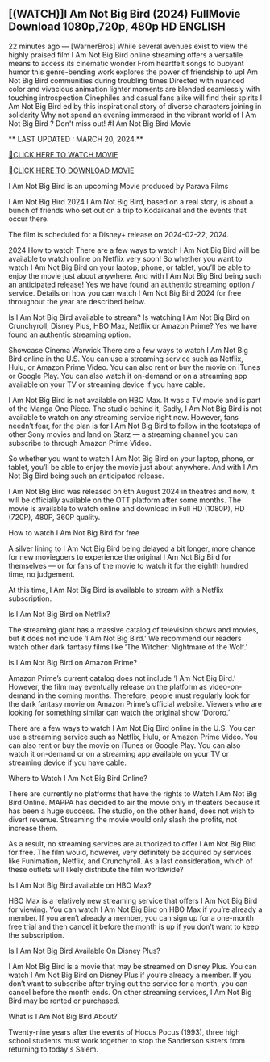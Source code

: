 [(WATCH)]I Am Not Big Bird (2024) FullMovie Download 1080p,720p, 480p HD ENGLISH
---------------------------------------------------------------------------------------
22 minutes ago — [WarnerBros] While several avenues exist to view the highly praised film I Am Not Big Bird  online streaming offers a versatile means to access its cinematic wonder From heartfelt songs to buoyant humor this genre-bending work explores the power of friendship to upI Am Not Big Bird  communities during troubling times Directed with nuanced color and vivacious animation lighter moments are blended seamlessly with touching introspection Cinephiles and casual fans alike will find their spirits I Am Not Big Bird  ed by this inspirational story of diverse characters joining in solidarity Why not spend an evening immersed in the vibrant world of I Am Not Big Bird  ? Don't miss out! #I Am Not Big Bird  Movie

** LAST UPDATED : MARCH 20, 2024.**


<a href='https://watchflix.biz/en/movie/1151423/i-am-not-big-bird'>🔴CLICK HERE TO WATCH MOVIE</a>

<a href='https://watchflix.biz/en/movie/1151423/i-am-not-big-bird'>🔴CLICK HERE TO DOWNLOAD MOVIE</a>


I Am Not Big Bird is an upcoming Movie produced by Parava Films

I Am Not Big Bird 2024 I Am Not Big Bird, based on a real story, is about a bunch of friends who set out on a trip to Kodaikanal and the events that occur there.

The film is scheduled for a Disney+ release on 2024-02-22, 2024.

2024 How to watch There are a few ways to watch I Am Not Big Bird will be available to watch online on Netflix very soon! So whether you want to watch I Am Not Big Bird on your laptop, phone, or tablet, you’ll be able to enjoy the movie just about anywhere. And with I Am Not Big Bird being such an anticipated release! Yes we have found an authentic streaming option / service. Details on how you can watch I Am Not Big Bird 2024 for free throughout the year are described below.

Is I Am Not Big Bird available to stream? Is watching I Am Not Big Bird on Crunchyroll, Disney Plus, HBO Max, Netflix or Amazon Prime? Yes we have found an authentic streaming option.

Showcase Cinema Warwick There are a few ways to watch I Am Not Big Bird online in the U.S. You can use a streaming service such as Netflix, Hulu, or Amazon Prime Video. You can also rent or buy the movie on iTunes or Google Play. You can also watch it on-demand or on a streaming app available on your TV or streaming device if you have cable.

I Am Not Big Bird is not available on HBO Max. It was a TV movie and is part of the Manga One Piece. The studio behind it, Sadly, I Am Not Big Bird is not available to watch on any streaming service right now. However, fans needn’t fear, for the plan is for I Am Not Big Bird to follow in the footsteps of other Sony movies and land on Starz — a streaming channel you can subscribe to through Amazon Prime Video.

So whether you want to watch I Am Not Big Bird on your laptop, phone, or tablet, you’ll be able to enjoy the movie just about anywhere. And with I Am Not Big Bird being such an anticipated release.

I Am Not Big Bird was released on 6th August 2024 in theatres and now, it will be officially available on the OTT platform after some months. The movie is available to watch online and download in Full HD (1080P), HD (720P), 480P, 360P quality.

How to watch I Am Not Big Bird for free

A silver lining to I Am Not Big Bird being delayed a bit longer, more chance for new moviegoers to experience the original I Am Not Big Bird for themselves — or for fans of the movie to watch it for the eighth hundred time, no judgement.

At this time, I Am Not Big Bird is available to stream with a Netflix subscription.

Is I Am Not Big Bird on Netflix?

The streaming giant has a massive catalog of television shows and movies, but it does not include ‘I Am Not Big Bird.’ We recommend our readers watch other dark fantasy films like ‘The Witcher: Nightmare of the Wolf.’

Is I Am Not Big Bird on Amazon Prime?

Amazon Prime’s current catalog does not include ‘I Am Not Big Bird.’ However, the film may eventually release on the platform as video-on-demand in the coming months. Therefore, people must regularly look for the dark fantasy movie on Amazon Prime’s official website. Viewers who are looking for something similar can watch the original show ‘Dororo.’

There are a few ways to watch I Am Not Big Bird online in the U.S. You can use a streaming service such as Netflix, Hulu, or Amazon Prime Video. You can also rent or buy the movie on iTunes or Google Play. You can also watch it on-demand or on a streaming app available on your TV or streaming device if you have cable.

Where to Watch I Am Not Big Bird Online?

There are currently no platforms that have the rights to Watch I Am Not Big Bird Online. MAPPA has decided to air the movie only in theaters because it has been a huge success. The studio, on the other hand, does not wish to divert revenue. Streaming the movie would only slash the profits, not increase them.

As a result, no streaming services are authorized to offer I Am Not Big Bird for free. The film would, however, very definitely be acquired by services like Funimation, Netflix, and Crunchyroll. As a last consideration, which of these outlets will likely distribute the film worldwide?

Is I Am Not Big Bird available on HBO Max?

HBO Max is a relatively new streaming service that offers I Am Not Big Bird for viewing. You can watch I Am Not Big Bird on HBO Max if you’re already a member. If you aren’t already a member, you can sign up for a one-month free trial and then cancel it before the month is up if you don’t want to keep the subscription.

Is I Am Not Big Bird Available On Disney Plus?

I Am Not Big Bird is a movie that may be streamed on Disney Plus. You can watch I Am Not Big Bird on Disney Plus if you’re already a member. If you don’t want to subscribe after trying out the service for a month, you can cancel before the month ends. On other streaming services, I Am Not Big Bird may be rented or purchased.

What is I Am Not Big Bird About?

Twenty-nine years after the events of Hocus Pocus (1993), three high school students must work together to stop the Sanderson sisters from returning to today's Salem.
